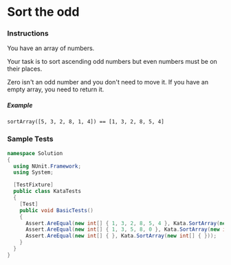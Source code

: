 # Sort the odd

### Instructions
You have an array of numbers.

Your task is to sort ascending odd numbers but even numbers must be on their places.

Zero isn't an odd number and you don't need to move it. If you have an empty array, you need to return it.

##### Example
```
sortArray([5, 3, 2, 8, 1, 4]) == [1, 3, 2, 8, 5, 4]
```

### Sample Tests
```csharp
namespace Solution 
{
  using NUnit.Framework;
  using System;

  [TestFixture]
  public class KataTests
  {
    [Test]
    public void BasicTests()
    {
      Assert.AreEqual(new int[] { 1, 3, 2, 8, 5, 4 }, Kata.SortArray(new int[] { 5, 3, 2, 8, 1, 4 }));
      Assert.AreEqual(new int[] { 1, 3, 5, 8, 0 }, Kata.SortArray(new int[] { 5, 3, 1, 8, 0 }));
      Assert.AreEqual(new int[] { }, Kata.SortArray(new int[] { }));
    }
  }
}
```